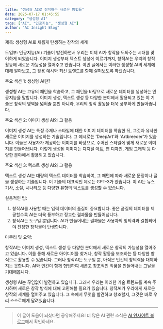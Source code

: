 ```yaml
---
title: "생성형 AI로 창작하는 새로운 방법들"
date: 2025-07-17 01:45:55
category: "생성형 AI"
tags: ["AI", "인공지능", "생성형 AI"]
author: "AI Insight Blog"
---
```


제목: 생성형 AI로 새롭게 탄생하는 창작의 세계

도입부: 
인공지능(AI) 기술이 발전하면서 우리는 이제 AI가 창작을 도와주는 시대를 맞이하게 되었습니다. 이미지 생성부터 텍스트 생성에 이르기까지, 창작AI는 우리의 창작 활동에 새로운 가능성을 열어주고 있습니다. 이번 글에서는 이러한 생성형 AI의 세계에 대해 알아보고, 그 활용 예시와 최신 트렌드를 함께 살펴보도록 하겠습니다. 

주요 섹션 1: 생성형 AI란?

생성형 AI는 고유의 패턴을 학습하고, 그 패턴을 바탕으로 새로운 데이터를 생성하는 인공지능을 말합니다. 이미지 생성, 텍스트 생성 등 다양한 분야에서 활용되고 있는 이 기술은 창작의 영역을 넓혀줄 뿐만 아니라, 우리의 창작 활동을 더욱 풍부하게 만들어줍니다.

주요 섹션 2: 이미지 생성 AI와 그 활용 

이미지 생성 AI는 특정 주제나 스타일에 대한 이미지 데이터를 학습한 뒤, 그것과 유사한 새로운 이미지를 생성하는 기술입니다. 그 예시로는 'DeepArt'와 'Artbreeder'가 있습니다. 이들은 사용자가 제공하는 이미지를 바탕으로, 주어진 스타일에 맞게 새로운 이미지를 만들어냅니다. 이렇게 생성된 이미지는 디지털 아트, 웹 디자인, 게임 그래픽 등 다양한 분야에서 활용되고 있습니다.

주요 섹션 3: 텍스트 생성 AI와 그 활용

텍스트 생성 AI는 대량의 텍스트 데이터를 학습하여, 그 패턴에 따라 새로운 문장이나 글을 생성하는 기술입니다. 이 기술의 대표적인 예로는 GPT-3가 있습니다. 이 AI는 뉴스 기사, 소설, 시나리오 등 다양한 유형의 텍스트를 생성할 수 있습니다. 

실용적인 팁: 
1. 창작AI를 사용할 때는 입력 데이터의 품질이 중요합니다. 좋은 품질의 데이터를 제공할수록 AI는 더욱 풍부하고 정교한 결과물을 만들어냅니다.
2. 창작AI는 도구일 뿐입니다. AI가 만들어내는 결과물은 사용자의 창의력과 결합되어야 진정한 창작물이 탄생합니다. 

마무리 및 요약:

창작AI는 이미지 생성, 텍스트 생성 등 다양한 분야에서 새로운 창작의 가능성을 열어주고 있습니다. 이를 통해 새로운 아이디어를 찾거나, 창작 활동을 보조하는 등 다양한 방식으로 활용할 수 있습니다. 그러나 창작AI는 도구일 뿐, 아직은 인간의 창의력을 대체하지는 못합니다. AI와 인간이 함께 협업하여 새롭고 창조적인 작품을 만들어내는 그날을 기대해봅니다. 

생성형 AI는 끊임없이 발전하고 있습니다. 그래서 우리는 이러한 기술 트렌드를 계속 주시하며 새로운 창작 방식에 대해 고민해볼 필요가 있습니다. 창작AI가 우리에게 새로운 창작의 세계를 열어주고 있습니다. 그 속에서 무엇을 발견하고 창조할지, 그것은 바로 우리 스스로에게 달려있습니다.

---

> 이 글이 도움이 되셨다면 공유해주세요! 
> 더 많은 AI 관련 소식은 [AI 인사이트 블로그](https://tonyhwang1004.github.io/ai-insight-blog)에서 확인하세요.
